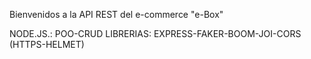 Bienvenidos a la API REST del e-commerce "e-Box"

NODE.JS.: POO-CRUD
LIBRERIAS: EXPRESS-FAKER-BOOM-JOI-CORS  (HTTPS-HELMET)

